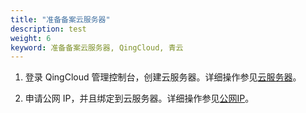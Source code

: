 ```yaml
---
title: "准备备案云服务器"
description: test
weight: 6
keyword: 准备备案云服务器, QingCloud, 青云
---
```




1. 登录 QingCloud 管理控制台，创建云服务器。详细操作参见[云服务器](/compute/vm/intro/instance/)。

2. 申请公网 IP，并且绑定到云服务器。详细操作参见[公网IP](/network/eip/intro/introduction/)。